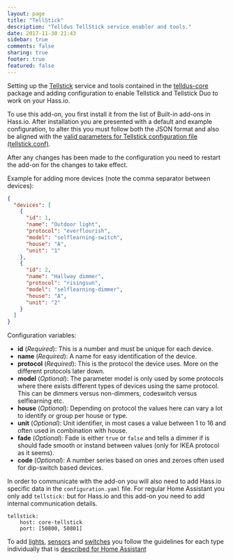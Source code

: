 ```yaml
---
layout: page
title: "TellStick"
description: "Telldus TellStick service enabler and tools."
date: 2017-11-30 21:43
sidebar: true
comments: false
sharing: true
footer: true
featured: false
---
```


Setting up the [Tellstick](http://telldus.com) service and tools contained in the [telldus-core](http://developer.telldus.com/) package and adding configuration to enable Tellstick and Tellstick Duo to work on your Hass.io.


To use this add-on, you first install it from the list of Built-in add-ons in Hass.io.
After installation you are presented with a default and example configuration, to alter this you must follow both the JSON format and also be aligned with the [valid parameters for Tellstick configuration file (tellstick.conf)](https://developer.telldus.com/wiki/TellStick_conf).

After any changes has been made to the configuration you need to restart the add-on for the changes to take effect.


Example for adding more devices (note the comma separator between devices):

```json
{
  "devices": [
    {
      "id": 1,
      "name": "Outdoor light",
      "protocol": "everflourish",
      "model": "selflearning-switch",
      "house": "A",
      "unit": "1"
    },
    {
      "id": 2,
      "name": "Hallway dimmer",
      "protocol": "risingsun",
      "model": "selflearning-dimmer",
      "house": "A",
      "unit": "2"
    }
  ]
}
```


Configuration variables:

- **id** (*Required*): This is a number and must be unique for each device. 
- **name** (*Required*): A name for easy identification of the device. 
- **protocol** (*Required*): This is the protocol the device uses. More on the different protocols later down. 
- **model** (*Optional*): The parameter model is only used by some protocols where there exists different types of devices using the same protocol. This can be dimmers versus non-dimmers, codeswitch versus selflearning etc.
- **house** (*Optional*): Depending on protocol the values here can vary a lot to identify or group per house or type.
- **unit** (*Optional*): Unit identifier, in most cases a value between 1 to 16 and often used in combination with house.
- **fade** (*Optional*): Fade is either `true` or `false` and tells a dimmer if is should fade smooth or instand between values (only for IKEA protocol as it seems).
- **code** (*Optional*): A number series based on ones and zeroes often used for dip-switch based devices.




In order to communicate with the add-on you will also need to add Hass.io specific data in the `configuration.yaml` file.
For regular Home Assistant you only add `tellstick:` but for Hass.io and this add-on you need to add internal communication details.

```
tellstick:
    host: core-tellstick
    port: [50800, 50801]
```



To add [lights](https://home-assistant.io/components/light.tellstick/), [sensors](https://home-assistant.io/components/sensor.tellstick/) and [switches](https://home-assistant.io/components/switch.tellstick/) you follow the guidelines for each type individually that is [described for Home Assistant](https://home-assistant.io/components/tellstick/)
